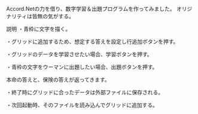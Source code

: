 Accord.Netの力を借り、数字学習＆出題プログラムを作ってみました。
オリジナリティは皆無の気がする。

説明
・青枠に文字を描く。


・グリッドに追加するため、想定する答えを設定し行追加ボタンを押す。


・グリッドのデータを学習させたい場合、学習ボタンを押す。


・青枠の文字をウーマンに出題したい場合、出題ボタンを押す。


  本命の答えと、保険の答えが返ってきます。


・終了時にグリッドに合ったデータは外部ファイルに保存される。


・次回起動時、そのファイルを読み込んでグリッドに追加する。


